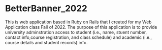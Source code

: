 # BetterBanner_2022
This is web application based in Ruby on Rails that I created for my Web Application class Fall of 2022.  The purpose of this application is to provide university adminstration access to student (i.e., name, stuent number, contact info,course registration, and class schedule) and academic (i.e., course details and student records) info.
